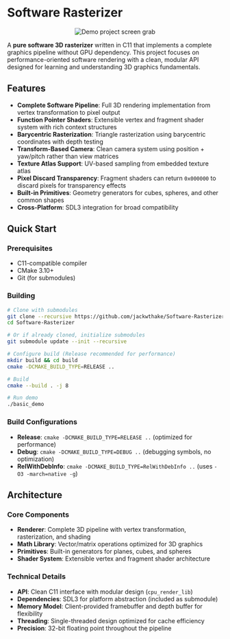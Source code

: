 # Software Rasterizer
<p align="center">
  
  <img src="https://github.com/user-attachments/assets/c049c8c7-0cde-44aa-a394-ef0f2d131587" alt="Demo project screen grab" />
</p>

A **pure software 3D rasterizer** written in C11 that implements a complete graphics pipeline without GPU dependency. This project focuses on performance-oriented software rendering with a clean, modular API designed for learning and understanding 3D graphics fundamentals.

## Features

- **Complete Software Pipeline**: Full 3D rendering implementation from vertex transformation to pixel output
- **Function Pointer Shaders**: Extensible vertex and fragment shader system with rich context structures
- **Barycentric Rasterization**: Triangle rasterization using barycentric coordinates with depth testing
- **Transform-Based Camera**: Clean camera system using position + yaw/pitch rather than view matrices
- **Texture Atlas Support**: UV-based sampling from embedded texture atlas
- **Pixel Discard Transparency**: Fragment shaders can return `0x000000` to discard pixels for transparency effects
- **Built-in Primitives**: Geometry generators for cubes, spheres, and other common shapes
- **Cross-Platform**: SDL3 integration for broad compatibility

## Quick Start

### Prerequisites

- C11-compatible compiler
- CMake 3.10+
- Git (for submodules)

### Building

```bash
# Clone with submodules
git clone --recursive https://github.com/jackwthake/Software-Rasterizer.git
cd Software-Rasterizer

# Or if already cloned, initialize submodules
git submodule update --init --recursive

# Configure build (Release recommended for performance)
mkdir build && cd build
cmake -DCMAKE_BUILD_TYPE=RELEASE ..

# Build
cmake --build . -j 8

# Run demo
./basic_demo
```

### Build Configurations

- **Release**: `cmake -DCMAKE_BUILD_TYPE=RELEASE ..` (optimized for performance)
- **Debug**: `cmake -DCMAKE_BUILD_TYPE=DEBUG ..` (debugging symbols, no optimization)
- **RelWithDebInfo**: `cmake -DCMAKE_BUILD_TYPE=RelWithDebInfo ..` (uses `-O3 -march=native -g`)

## Architecture

### Core Components
- **Renderer**: Complete 3D pipeline with vertex transformation, rasterization, and shading
- **Math Library**: Vector/matrix operations optimized for 3D graphics
- **Primitives**: Built-in generators for planes, cubes, and spheres
- **Shader System**: Extensible vertex and fragment shader architecture

### Technical Details
- **API**: Clean C11 interface with modular design (`cpu_render_lib`)
- **Dependencies**: SDL3 for platform abstraction (included as submodule)
- **Memory Model**: Client-provided framebuffer and depth buffer for flexibility
- **Threading**: Single-threaded design optimized for cache efficiency
- **Precision**: 32-bit floating point throughout the pipeline

